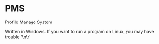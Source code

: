 # PMS
Profile Manage System

Written in Windows. If you want to run a program on Linux, you may have trouble '\n\r'
